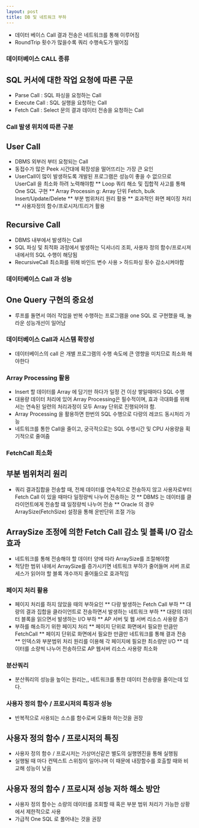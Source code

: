 ```yaml
---
layout: post
title: DB 및 네트워크 부하
---
```

* 데이터 베이스 Call 결과 전송은 네트워크를 통해 이루어짐
* RoundTrip 횟수가 많을수록 쿼리 수행속도가 떨어짐

### 데이터베이스 CALL 종류
## SQL 커서에 대한 작업 요청에 따른 구문
* Parse Call : SQL 파싱을 요청하는 Call
* Execute Call : SQL 실행을 요청하는 Call
* Fetch Call : Select 문의 결과 데이터 전송을 요청하는 Call

### Call 발생 위치에 따른 구분
## User Call
* DBMS 외부러 부터 요청되는 Call
* 동접수가 많은 Peek 시간대에 확장성을 떨어뜨리는 가장 큰 요인
* UserCall이 많이 발생하도록 개발된 프로그램은 성능이 좋을 수 없으므로 UserCall 을 최소화 하려 노력해야함
** Loop 쿼리 해소 및 집합적 사고를 통해 One SQL 구현
** Array Processin g: Array 단위 Fetch, bulk Insert/Update/Delete
** 부분 범위처리 원리 활용
** 효과적인 화면 페이징 처리
** 사용자정의 함수/프로시저/트리거 활용

## Recursive Call
* DBMS 내부에서 발생하는 Call
* SQL 파싱 및 최적화 과정에서 발생하는 딕셔너리 조회, 사용자 정의 함수/프로시져 내에서의 SQL 수행이 해당됨
* RecursiveCall 최소화를 위해 바인드 변수 사용 > 하드파싱 횟수 감소시켜야함

### 데이터베이스 Call 과 성능
## One Query 구현의 중요성
* 루프를 돌면서 여러 작업을 반복 수행하는 프로그램을 one SQL 로 구현했을 때, 놀라운 성능개선이 일어남

### 데이터베이스 Call과 시스템 확장성
* 데이터베이스의 call 은 개별 프로그램의 수행 속도에 큰 영향을 미치므로 최소화 해야한다

### Array Processing 활용
* Insert 할 데이터를 Array 에 담기만 하다가 일정 건 이상 쌓일때마다 SQL 수행
* 대용량 데이터 처리에 있어 Array Processing은 필수적이며, 효과 극대화를 위해서는 연속된 일련의 처리과정이 모두 Array 단위로 진행되어야 함.
* Array Processing 을 활용하면 한번의 SQL 수행으로 다량의 레코드 동시처리 가능
* 네트워크를 통한 Call을 줄이고, 궁극적으로는 SQL 수행시간 및 CPU 사용량을 획기적으로 줄여줌

### FetchCall 최소화
## 부분 범위처리 원리
* 쿼리 결과집합을 전송할 때, 전체 데이터를 연속적으로 전송하지 않고 사용자로부터 Fetch Call 이 있을 때마다 일정량씩 나누어 전송하는 것
** DBMS 는 데이터를 클라이언트에게 전송할 떄 일정량씩 나누어 전송
** Oracle 의 경우 ArraySize(FetchSize) 설정을 통해 운반단위 조절 가능

## ArraySize 조정에 의한 Fetch Call 감소 및 블록 I/O 감소 효과
* 네트워크를 통해 전송해야 할 데이터 양에 따라 ArraySize를 조절해야함
* 적당한 범위 내에서 ArraySize를 증가시키면 네트워크 부하가 줄어들며 서버 프로세스가 읽어야 할 블록 개수까지 줄어듦으로 효과적임

### 페이지 처리 활용
* 페이지 처리를 하지 않았을 때의 부하요인
** 다량 발생하는 Fetch Call 부하
** 대량의 결과 집합을 클라이언트로 전송하면서 발생하는 네트워크 부하
** 대량의 데이터 블록을 읽으면서 발생하는 I/O 부하
** AP 서버 및 웹 서버 리소스 사용량 증가
* 부하를 해소하기 위한 페이지 처리
** 페이지 단위로 화면에서 필요한 만큼만 FetchCall
** 페이지 단위로 화면에서 필요한 만큼만 네트워크를 통해 결과 전송
** 인덱스와 부분범위 처리 원리를 이용해 각 페이지에 필요한 최소량만 I/O
** 데이터를 소량씩 나누어 전송하므로 AP 웹서버 리소스 사용량 최소화

### 분산쿼리
* 분산쿼리의 성능을 높이는 원리는,, 네트워크를 통한 데이터 전송량을 줄이는데 있다.

### 사용자 정의 함수 / 프로시저의 특징과 성능
*  반복적으로 사용되는 소스를 함수로써 모듈화 하는것을 권장
## 사용자 정의 함수 / 프로시저의 특징
* 사용자 정의 함수 / 프로시저는 가상머신같은 별도의 실행엔진을 통해 실행됨
* 실행될 때 마다 컨텍스트 스위칭이 일어나며 이 때문에 내장함수를 호출할 때와 비교해 성능이 낮음
## 사용자 정의 함수 / 프로시져 성능 저하 해소 방안
* 사용자 정의 함수는 소량의 데이터를 조회할 때 혹은 부분 범위 처리가 가능한 상황에서 제한적으로 사용
* 가급적 One SQL 로 풀어내는 것을 권장






